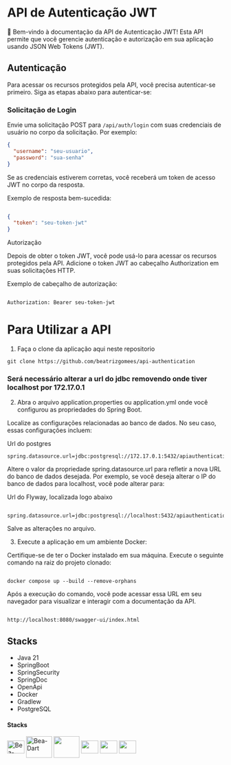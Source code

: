 
# API de Autenticação JWT

🐳 Bem-vindo à documentação da API de Autenticação JWT! Esta API permite que você gerencie autenticação e autorização em sua aplicação usando JSON Web Tokens (JWT).

## Autenticação

Para acessar os recursos protegidos pela API, você precisa autenticar-se primeiro. Siga as etapas abaixo para autenticar-se:

### Solicitação de Login

Envie uma solicitação POST para `/api/auth/login` com suas credenciais de usuário no corpo da solicitação. Por exemplo:

```json
{
  "username": "seu-usuario",
  "password": "sua-senha"
}

```
Se as credenciais estiverem corretas, você receberá um token de acesso JWT no corpo da resposta.

Exemplo de resposta bem-sucedida:

```json

{
  "token": "seu-token-jwt"
}
```
Autorização

Depois de obter o token JWT, você pode usá-lo para acessar os recursos protegidos pela API. Adicione o token JWT ao cabeçalho Authorization em suas solicitações HTTP.

Exemplo de cabeçalho de autorização:
```

Authorization: Bearer seu-token-jwt

```

# Para Utilizar a API

1. Faça o clone da aplicação aqui neste repositorio

```
git clone https://github.com/beatrizgomees/api-authentication

```
### Será necessário alterar a url do jdbc removendo onde tiver localhost por 172.17.0.1

2. Abra o arquivo application.properties ou application.yml onde você configurou as propriedades do Spring Boot.

  Localize as configurações relacionadas ao banco de dados. No seu caso, essas configurações incluem:

  Url do postgres
  ```
  spring.datasource.url=jdbc:postgresql://172.17.0.1:5432/apiauthentication
  ```
  
  Altere o valor da propriedade spring.datasource.url para refletir a nova URL do banco de dados desejada. Por exemplo, se você deseja alterar o IP do banco de dados     para localhost, você pode alterar para:
  
  Url do Flyway, localizada logo abaixo
  
```
  spring.datasource.url=jdbc:postgresql://localhost:5432/apiauthentication
```
  
  Salve as alterações no arquivo.

3. Execute a aplicação em um ambiente Docker:

  Certifique-se de ter o Docker instalado em sua máquina. Execute o seguinte comando na raiz do projeto clonado:

  ```
  
  docker compose up --build --remove-orphans
  
  ```

  Após a execução do comando, você pode acessar essa URL em seu navegador para visualizar e interagir com a documentação da API.

  ```
  
  http://localhost:8080/swagger-ui/index.html
  
  ```
## Stacks 
- Java 21
- SpringBoot
- SpringSecurity
- SpringDoc
- OpenApi
- Docker
- Gradlew
- PostgreSQL
<div style="display: inline_block">
  <h4>Stacks</h4>
  
  <img align="center" alt="Bea-Java" height="30" width="40" src="https://cdn.jsdelivr.net/gh/devicons/devicon/icons/java/java-original.svg" />
  <img align="center" alt="Bea-Dart" height="50" width="60" src="https://cdn.jsdelivr.net/gh/devicons/devicon@latest/icons/docker/docker-original-wordmark.svg" />
 <img align="center" height="50" width="60" src="https://cdn.jsdelivr.net/gh/devicons/devicon@latest/icons/openapi/openapi-plain-wordmark.svg" />
  <img align="center" height="30" width="40" src="https://cdn.jsdelivr.net/gh/devicons/devicon/icons/postgresql/postgresql-original.svg" />
  <img align="center" height="30" width="40" src="https://cdn.jsdelivr.net/gh/devicons/devicon/icons/spring/spring-original.svg" />
  <img align="center" height="30" width="40" src="https://cdn.jsdelivr.net/gh/devicons/devicon@latest/icons/gradle/gradle-original.svg" />
         
</div>



